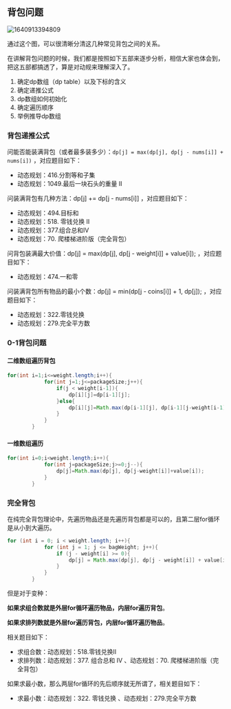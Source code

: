 ## 背包问题

![1640913394809](https://tprzfbucket.oss-cn-beijing.aliyuncs.com/hadoop/202112/31/091636-427940.png)

通过这个图，可以很清晰分清这几种常见背包之间的关系。

在讲解背包问题的时候，我们都是按照如下五部来逐步分析，相信大家也体会到，把这五部都搞透了，算是对动规来理解深入了。

1. 确定dp数组（dp table）以及下标的含义
2. 确定递推公式
3. dp数组如何初始化
4. 确定遍历顺序
5. 举例推导dp数组

### 背包递推公式

问能否能装满背包（或者最多装多少）：`dp[j] = max(dp[j], dp[j - nums[i]] + nums[i])` ，对应题目如下：

- 动态规划：416.分割等和子集
- 动态规划：1049.最后一块石头的重量 II

问装满背包有几种方法：dp[j] += dp[j - nums[i]] ，对应题目如下：

- 动态规划：494.目标和
- 动态规划：518. 零钱兑换 II
- 动态规划：377.组合总和Ⅳ
- 动态规划：70. 爬楼梯进阶版（完全背包）

问背包装满最大价值：dp[j] = max(dp[j], dp[j - weight[i]] + value[i]); ，对应题目如下：

- 动态规划：474.一和零

问装满背包所有物品的最小个数：dp[j] = min(dp[j - coins[i]] + 1, dp[j]); ，对应题目如下：

- 动态规划：322.零钱兑换
- 动态规划：279.完全平方数

### 0-1背包问题

#### 二维数组遍历背包

~~~ java
for(int i=1;i<=weight.length;i++){
            for(int j=1;j<=packageSize;j++){
                if(j < weight[i-1]){
                    dp[i][j]=dp[i-1][j];
                }else{
                    dp[i][j]=Math.max(dp[i-1][j], dp[i-1][j-weight[i-1]]+value[i-1]);
                }
            }
        }
~~~

#### 一维数组遍历

~~~java
for(int i=0;i<weight.length;i++){
            for(int j=packageSize;j>=0;j--){
                dp[j]=Math.max(dp[j], dp[j-weight[i]]+value[i]);
            }
        }
~~~

### 完全背包

在纯完全背包理论中，先遍历物品还是先遍历背包都是可以的，且第二层for循环是从小到大遍历。

~~~java
for (int i = 0; i < weight.length; i++){
            for (int j = 1; j <= bagWeight; j++){
                if (j - weight[i] >= 0){
                    dp[j] = Math.max(dp[j], dp[j - weight[i]] + value[i]);
                }
            }
        }
~~~

但是对于变种：

**如果求组合数就是外层for循环遍历物品，内层for遍历背包**。

**如果求排列数就是外层for遍历背包，内层for循环遍历物品**。

相关题目如下：

- 求组合数：动态规划：518.零钱兑换II
- 求排列数：动态规划：377. 组合总和 Ⅳ 、动态规划：70. 爬楼梯进阶版（完全背包）

如果求最小数，那么两层for循环的先后顺序就无所谓了，相关题目如下：

- 求最小数：动态规划：322. 零钱兑换 、动态规划：279.完全平方数